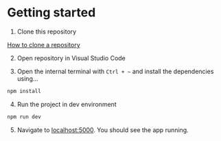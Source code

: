 # Getting started

1. Clone this repository

[How to clone a repository](https://docs.github.com/en/desktop/contributing-and-collaborating-using-github-desktop/adding-and-cloning-repositories/cloning-and-forking-repositories-from-github-desktop)

2. Open repository in Visual Studio Code

3. Open the internal terminal with `Ctrl + ~` and install the dependencies using...

```bash
npm install
```

4. Run the project in dev environment

```bash
npm run dev
```

5. Navigate to [localhost:5000](http://localhost:5000). You should see the app running.
